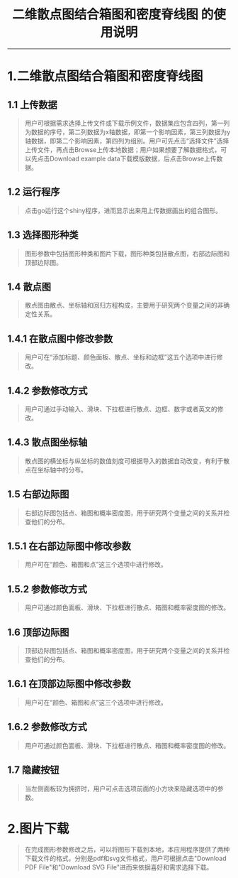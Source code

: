 <h1><center> 二维散点图结合箱图和密度脊线图 的使用说明 </center></h1>

*****

# 1.二维散点图结合箱图和密度脊线图
>
## **1.1 上传数据**
>用户可根据需求选择上传文件或下载示例文件，数据集应包含四列，第一列为数据的序号，第二列数据为x轴数据，即第一个影响因素，第三列数据为y轴数据，即第二个影响因素，第四列为组别。用户可先点击“选择文件”选择上传文件，再点击Browse上传本地数据；用户如果想要了解数据格式，可以先点击Download example data下载模版数据，后点击Browse上传数据。
## **1.2 运行程序**
>点击go运行这个shiny程序，进而显示出来用上传数据画出的组合图形。
## **1.3 选择图形种类**
>图形参数中包括图形种类和图片下载，图形种类包括散点图，右部边际图和顶部边际图。
## **1.4 散点图**
>散点图由散点、坐标轴和回归方程构成，主要用于研究两个变量之间的非确定性关系。
## **1.4.1 在散点图中修改参数**
>用户可在“添加标题、颜色面板、散点、坐标和边框”这五个选项中进行修改。
## **1.4.2 参数修改方式**
>用户可通过手动输入、滑块、下拉框进行散点、边框、数字或者英文的修改。
## **1.4.3 散点图坐标轴**
>散点图的横坐标与纵坐标的数值刻度可根据导入的数据自动改变，有利于散点在坐标轴中的分布。
## **1.5 右部边际图**
>右部边际图包括点、箱图和概率密度图，用于研究两个变量之间的关系并检查他们的分布。
## **1.5.1 在右部边际图中修改参数**
>用户可在“颜色、箱图和点”这三个选项中进行修改。
## **1.5.2 参数修改方式**
>用户可通过颜色面板、滑块、下拉框进行散点、箱图和概率密度图的修改。
## **1.6 顶部边际图**
>顶部边际图包括点、箱图和概率密度图，用于研究两个变量之间的关系并检查他们的分布。
## **1.6.1 在顶部边际图中修改参数**
>用户可在“颜色、箱图和点”这三个选项中进行修改。
## **1.6.2 参数修改方式**
>用户可通过颜色面板、滑块、下拉框进行散点、箱图和概率密度图的修改。
## **1.7 隐藏按钮**
>当左侧面板较为拥挤时，用户可点击选项前面的小方块来隐藏选项中的参数。
# 2.图片下载
>在完成图形参数修改之后，可以将图形下载到本地，本应用程序提供了两种下载文件的格式，分别是pdf和svg文件格式，用户可根据点击"Download PDF File"和"Download SVG File"进而来依据喜好和需求选择下载。

